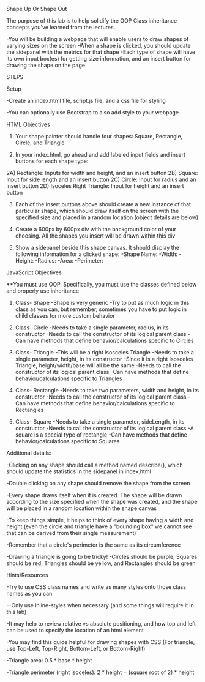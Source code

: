 Shape Up Or Shape Out

The purpose of this lab is to help solidify the OOP Class inheritance concepts you've learned from the lectures.

-You will be building a webpage that will enable users to draw shapes of varying sizes on the screen
-When a shape is clicked, you should update the sidepanel with the metrics for that shape
-Each type of shape will have its own input box(es) for getting size information, and an insert button for drawing the shape on the page


STEPS

Setup

-Create an index.html file, script.js file, and a css file for styling

-You can optionally use Bootstrap to also add style to your webpage


HTML Objectives

1) Your shape painter should handle four shapes: Square, Rectangle, Circle, and Triangle

2) In your index.html, go ahead and add labeled input fields and insert buttons for each shape type:

2A) Rectangle: Inputs for width and height, and an insert button
2B) Square: Input for side length and an insert button
2C) Circle: Input for radius and an insert button
2D) Isoceles Right Triangle: Input for height and an insert button

3) Each of the insert buttons above should create a new instance of that particular shape, which should draw itself on the screen with the specified size and placed in a random location (object details are below)

4) Create a 600px by 600px div with the background color of your choosing. All the shapes you insert will be drawn within this div

5) Show a sidepanel beside this shape canvas. It should display the following information for a clicked shape:
-Shape Name:
-Width:
-Height:
-Radius:
-Area:
-Perimeter:


JavaScript Objectives

**You must use OOP. Specifically, you must use the classes defined below and properly use inheritance

1) Class- Shape
-Shape is very generic
-Try to put as much logic in this class as you can, but remember, sometimes you have to put logic in child classes for more custom behavior

2) Class- Circle
-Needs to take a single parameter, radius, in its constructor
-Needs to call the constructor of its logical parent class
-Can have methods that define behavior/calculations specific to Circles

3) Class- Triangle
-This will be a right isosceles Triangle
-Needs to take a single parameter, height, in its constructor
-Since it is a right isosceles Triangle, height/width/base will all be the same
-Needs to call the constructor of its logical parent class
-Can have methods that define behavior/calculations specific to Triangles

4) Class- Rectangle
-Needs to take two parameters, width and height, in its constructor
-Needs to call the constructor of its logical parent class
-Can have methods that define behavior/calculations specific to Rectangles

5) Class- Square
-Needs to take a single parameter, sideLength, in its constructor
-Needs to call the constructor of its logical parent class
-A square is a special type of rectangle
-Can have methods that define behavior/calculations specific to Squares


Additional details:

-Clicking on any shape should call a method named describe(), which should update the statistics in the sidepanel in index.html

-Double clicking on any shape should remove the shape from the screen

-Every shape draws itself when it is created. The shape will be drawn according to the size specified when the shape was created, and the shape will be placed in a random location within the shape canvas

-To keep things simple, it helps to think of every shape having a width and height (even the circle and triangle have a "bounding box" we cannot see that can be derived from their single measurement)

-Remember that a circle's perimeter is the same as its circumference

-Drawing a triangle is going to be tricky!
-Circles should be purple, Squares should be red, Triangles should be yellow, and Rectangles should be green


Hints/Resources

-Try to use CSS class names and write as many styles onto those class names as you can

--Only use inline-styles when necessary (and some things will require it in this lab)

-It may help to review relative vs absolute positioning, and how top and left can be used to specify the location of an html element

-You may find this guide helpful for drawing shapes with CSS (For triangle, use Top-Left, Top-Right, Bottom-Left, or Bottom-Right)

-Triangle area: 0.5 * base * height

-Triangle perimeter (right isoceles): 2 * height + (square root of 2) * height